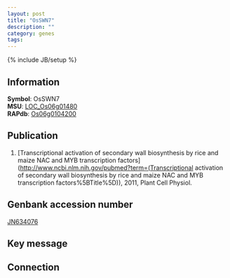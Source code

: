 ```yaml
---
layout: post
title: "OsSWN7"
description: ""
category: genes
tags: 
---
```

{% include JB/setup %}

## Information
__Symbol__: OsSWN7  
__MSU__: [LOC_Os06g01480](http://rice.plantbiology.msu.edu/cgi-bin/ORF_infopage.cgi?orf=LOC_Os06g01480)  
__RAPdb__: [Os06g0104200](http://rapdb.dna.affrc.go.jp/viewer/gbrowse_details/irgsp1?name=Os06g0104200)  

## Publication
1. [Transcriptional activation of secondary wall biosynthesis by rice and maize NAC and MYB transcription factors](http://www.ncbi.nlm.nih.gov/pubmed?term=(Transcriptional activation of secondary wall biosynthesis by rice and maize NAC and MYB transcription factors%5BTitle%5D)), 2011, Plant Cell Physiol.

## Genbank accession number
[JN634076](http://www.ncbi.nlm.nih.gov/nuccore/JN634076)

## Key message

## Connection


